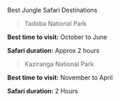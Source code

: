 Best Jungle Safari Destinations

> Tadoba National Park

**Best time to visit:** October to June

**Safari duration:** Approx 2 hours

> Kaziranga National Park

**Best time to visit:** November to April

**Safari duration:** 2 Hours
